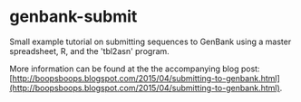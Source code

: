 # genbank-submit
Small example tutorial on submitting sequences to GenBank using a master spreadsheet, R, and the 'tbl2asn' program. 

More information can be found at the the accompanying blog post: [http://boopsboops.blogspot.com/2015/04/submitting-to-genbank.html](http://boopsboops.blogspot.com/2015/04/submitting-to-genbank.html).